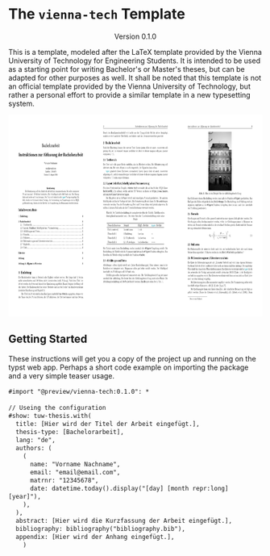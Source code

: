 # The `vienna-tech` Template
<div align="center">Version 0.1.0</div>

This is a template, modeled after the LaTeX template provided by the Vienna University of Technology for Engineering Students. It is intended to be used as a starting point for writing Bachelor's or Master's theses, but can be adapted for other purposes as well. It shall be noted that this template is not an official template provided by the Vienna University of Technology, but rather a personal effort to provide a similar template in a new typesetting system.

<img src="thumbnail-long.png" alt="isolated" height="400px"/>


## Getting Started

These instructions will get you a copy of the project up and running on the typst web app. Perhaps a short code example on importing the package and a very simple teaser usage.

```typ
#import "@preview/vienna-tech:0.1.0": *

// Useing the configuration
#show: tuw-thesis.with(
  title: [Hier wird der Titel der Arbeit eingefügt.],
  thesis-type: [Bachelorarbeit],
  lang: "de",
  authors: (
    (
      name: "Vorname Nachname", 
      email: "email@email.com",
      matrnr: "12345678",
      date: datetime.today().display("[day] [month repr:long] [year]"),
    ),
  ),
  abstract: [Hier wird die Kurzfassung der Arbeit eingefügt.],
  bibliography: bibliography("bibliography.bib"), 
  appendix: [Hier wird der Anhang eingefügt.], 
    )
```